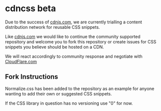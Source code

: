 # cdncss beta

Due to the success of [cdnjs.com](http://cdnjs.com), we are currently trialling a content distribution network for reusable CSS snippets.

Like [cdnjs.com](http://cdnjs.com) we would like to continue the community supported repository and welcome you to fork this repository or create issues for CSS snippets you believe should be hosted on a CDN.

We will react accordingly to community response and negotiate with [CloudFlare.com](http://cloudflare.com)

## Fork Instructions
Normalize.css has been added to the repository as an example for anyone wanting to add their own or suggested CSS snippets.

If the CSS library in question has no versioning use "0" for now.
